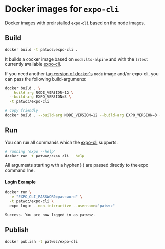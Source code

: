 # Docker images for `expo-cli`

Docker images with preinstalled `expo-cli` based on the node images.

## Build

```bash
docker build -t patwoz/expo-cli .
```

It builds a docker image based on `node:lts-alpine` and with the `latest` currently available [expo-cli](https://github.com/expo/expo-cli).

If you need another [tag version of docker's](https://hub.docker.com/_/node) `node` image and/or expo-cli, you can pass the following build-arguments:

```bash
docker build . \
  --build-arg NODE_VERSION=12 \
  --build-arg EXPO_VERSION=3 \
  -t patwoz/expo-cli

# copy friendly
docker build . --build-arg NODE_VERSION=12 --build-arg EXPO_VERSION=3 -t patwoz/expo-cli
```

## Run

You can run all commands which the [expo-cli](https://github.com/expo/expo-cli) supports.

```bash
# running "expo --help"
docker run -t patwoz/expo-cli --help
```

All arguments starting with a hyphen(`-`) are passed directly to the expo command line.

#### Login Example

```bash
docker run \
  -e "EXPO_CLI_PASSWORD=password" \
  -t patwoz/expo-cli \
  expo login --non-interactive --username="patwoz"

Success. You are now logged in as patwoz.
```

## Publish

```bash
docker publish -t patwoz/expo-cli
```
